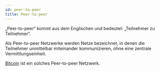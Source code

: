 ```yaml
---
id: peer-to-peer
title: Peer-to-peer
---
```


„Peer-to-peer“ kommt aus dem Englischen und bedeutet: „Teilnehmer zu Teilnehmer“.

Als Peer-to-peer Netzwerke werden Netze bezeichnet, in denen die Teilnehmer unmittelbar miteinander kommunizieren, ohne eine zentrale Vermittlungseinheit.

[Bitcoin](../b/bitcoin) ist ein solches Peer-to-peer Netzwerk.
